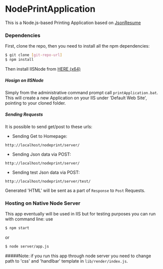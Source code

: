 # NodePrintApplication
This is a Node.js-based Printing Application based on [JsonResume](https://jsonresume.org/)
### Dependencies
First, clone the repo, then you need to install all the npm dependencies:
```sh
$ git clone [git-repo-url]
$ npm install
```
Then install IISNode from [HERE (x64)](https://github.com/azure/iisnode/releases/download/v0.2.18/iisnode-full-v0.2.18-x64.msi)

##### Hosign on IISNode
Simply from the administrative command prompt call `printApplication.bat`. This will create a new Application on your IIS under 'Default Web Site', pointing to your cloned folder.

##### Sending Requests
It is possible to send get/post to these urls:

- Sending Get to Homepage:
```
http://localhost/nodeprint/server/
```
- Sending Json data via POST:
```
http://localhost/nodeprint/server/
```
- Sending test Json data via POST:
```
http://localhost/nodeprint/server/test/
```

Generated 'HTML' will be sent as a part of `Response` to `Post` Requests.

### Hosting on Native Node Server
This app eventually will be used in IIS but for testing purposes you can run with command line:
use
```sh
$ npm start
```
or
```sh
$ node server/app.js
```
#####Note: 
if you run this app through node server you need to change path to 'css' and 'handlbar' template in `lib/render/index.js`.
